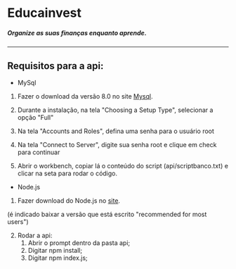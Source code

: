 # __Educainvest__
##### Organize as suas finanças enquanto aprende.
---




## Requisitos para a api:

* MySql

1. Fazer o download da versão 8.0 no site [Mysql](https://dev.mysql.com/downloads/windows/installer/8.0.html).

2. Durante a instalação, na tela "Choosing a Setup Type", selecionar a opção "Full"

3. Na tela "Accounts and Roles", defina uma senha para o usuário root

4. Na tela "Connect to Server", digite sua senha root e clique em check para continuar

5. Abrir o workbench, copiar lá o conteúdo do script (api/scriptbanco.txt) e clicar na seta para rodar o código.


* Node.js
1. Fazer download do Node.js no [site](https://nodejs.org/en). 

(é indicado baixar a versão que está escrito "recommended for most users")

2. Rodar a api:
   1. Abrir o prompt dentro da pasta api;
   2. Digitar npm install;
   3. Digitar npm index.js;